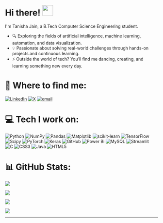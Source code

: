 # Hi there! <img src="https://github.com/TheDudeThatCode/TheDudeThatCode/blob/master/Assets/Hi.gif" width="35" />
I'm Tanisha Jain, a B.Tech Computer Science Engineering student.

- 🔍 Exploring the fields of artificial intelligence, machine learning, automation, and data visualization.
- 💡 Passionate about solving real-world challenges through hands-on projects and continuous learning.
- ⚡ Outside the world of tech? You’ll find me dancing, creating, and learning something new every day.

# 💬 Where to find me:
[![LinkedIn](https://img.shields.io/badge/LinkedIn-%230077B5.svg?logo=linkedin&logoColor=white)](https://linkedin.com/in/https://www.linkedin.com/in/tanisha-jain-0205tan/) [![X](https://img.shields.io/badge/X-black.svg?logo=X&logoColor=white)](https://x.com/https://x.com/tanishaj02) [![email](https://img.shields.io/badge/Email-D14836?logo=gmail&logoColor=white)](mailto:tanishajain795@gmail.com) 

# 💻 Tech I work on:
![Python](https://img.shields.io/badge/python-3670A0?style=for-the-badge&logo=python&logoColor=ffdd54) ![NumPy](https://img.shields.io/badge/numpy-%23013243.svg?style=for-the-badge&logo=numpy&logoColor=white) ![Pandas](https://img.shields.io/badge/pandas-%23150458.svg?style=for-the-badge&logo=pandas&logoColor=white) ![Matplotlib](https://img.shields.io/badge/Matplotlib-%23ffffff.svg?style=for-the-badge&logo=Matplotlib&logoColor=black) ![scikit-learn](https://img.shields.io/badge/scikit--learn-%23F7931E.svg?style=for-the-badge&logo=scikit-learn&logoColor=white) ![TensorFlow](https://img.shields.io/badge/TensorFlow-%23FF6F00.svg?style=for-the-badge&logo=TensorFlow&logoColor=white) ![Scipy](https://img.shields.io/badge/SciPy-%230C55A5.svg?style=for-the-badge&logo=scipy&logoColor=%white) ![PyTorch](https://img.shields.io/badge/PyTorch-%23EE4C2C.svg?style=for-the-badge&logo=PyTorch&logoColor=white) ![Keras](https://img.shields.io/badge/Keras-%23D00000.svg?style=for-the-badge&logo=Keras&logoColor=white) ![GitHub](https://img.shields.io/badge/github-%23121011.svg?style=for-the-badge&logo=github&logoColor=white) ![Power Bi](https://img.shields.io/badge/power_bi-F2C811?style=for-the-badge&logo=powerbi&logoColor=black) ![MySQL](https://img.shields.io/badge/mysql-4479A1.svg?style=for-the-badge&logo=mysql&logoColor=white) ![Streamlit](https://img.shields.io/badge/Streamlit-%23FE4B4B.svg?style=for-the-badge&logo=streamlit&logoColor=white) ![C](https://img.shields.io/badge/c-%2300599C.svg?style=for-the-badge&logo=c&logoColor=white) ![CSS3](https://img.shields.io/badge/css3-%231572B6.svg?style=for-the-badge&logo=css3&logoColor=white) ![Java](https://img.shields.io/badge/java-%23ED8B00.svg?style=for-the-badge&logo=openjdk&logoColor=white) ![HTML5](https://img.shields.io/badge/html5-%23E34F26.svg?style=for-the-badge&logo=html5&logoColor=white)

# 📊 GitHub Stats:
![](https://github-readme-stats.vercel.app/api?username=tanishaj12&theme=dark&hide_border=false&include_all_commits=true&count_private=true)<br/>

[![](https://visitcount.itsvg.in/api?id=tanishaj12&icon=0&color=0)](https://visitcount.itsvg.in)<br/>

![](https://nirzak-streak-stats.vercel.app/?user=tanishaj12&theme=dark&hide_border=false)<br/>

![](https://github-readme-stats.vercel.app/api/top-langs/?username=tanishaj12&theme=dark&hide_border=false&include_all_commits=true&count_private=true&layout=compact)

---


<!-- Proudly created with GPRM ( https://gprm.itsvg.in ) -->
